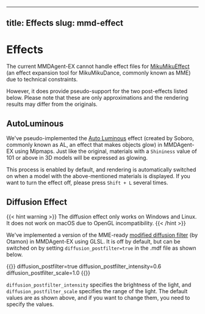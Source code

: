 

---
title: Effects
slug: mmd-effect
---

# Effects

The current MMDAgent-EX cannot handle effect files for [MikuMikuEffect](https://w.atwiki.jp/vpvpwiki/pages/219.html#id_d854d03f) (an effect expansion tool for MikuMikuDance, commonly known as MME) due to technical constraints.

However, it does provide pseudo-support for the two post-effects listed below. Please note that these are only approximations and the rendering results may differ from the originals.

## AutoLuminous

We've pseudo-implemented the [Auto Luminous](https://www.nicovideo.jp/watch/sm16087751) effect (created by Soboro, commonly known as AL, an effect that makes objects glow) in MMDAgent-EX using Mipmaps. Just like the original, materials with a `Shininess` value of 101 or above in 3D models will be expressed as glowing.

This process is enabled by default, and rendering is automatically switched on when a model with the above-mentioned materials is displayed. If you want to turn the effect off, please press `Shift + L` several times.

## Diffusion Effect

{{< hint warning >}}
The diffusion effect only works on Windows and Linux. It does not work on macOS due to OpenGL incompatibility.
{{< /hint >}}

We've implemented a version of the MME-ready [modified diffusion filter](https://okoneya.jp/mme_study/index.php?o_Diffusion) (by Otamon) in MMDAgent-EX using GLSL. It is off by default, but can be switched on by setting `diffusion_postfilter=true` in the .mdf file as shown below.

{{<mdf>}}
diffusion_postfilter=true
diffusion_postfilter_intensity=0.6
diffusion_postfilter_scale=1.0
{{</mdf>}}

`diffusion_postfilter_intensity` specifies the brightness of the light, and `diffusion_postfilter_scale` specifies the range of the light. The default values are as shown above, and if you want to change them, you need to specify the values.